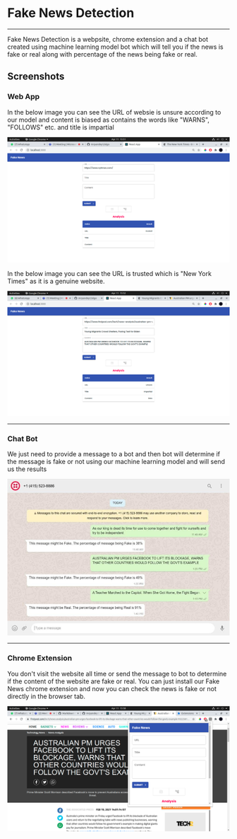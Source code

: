 # Fake News Detection

--- 

Fake News Detection is a webpsite, chrome extension and a chat bot created using machine learning model bot which will tell you if the news is fake or real along with percentage of the news being fake or real.

## Screenshots

### Web App 

In the below image you can see the URL of websie is unsure according to our model and content is biased as contains the words like "WARNS", "FOLLOWS" etc. and title is impartial



![alt text](https://github.com/mrpandey1/algo/blob/main/Screenshots/trusted.png)



In the below image you can see the URL is trusted which is "New York Times" as it is a genuine website.



![alt text](https://github.com/mrpandey1/algo/blob/main/Screenshots/unsure.png)

----

### Chat Bot

We just need to provide a message to a bot and then bot will determine if the message is fake or not using our machine learning model and will send us the results


![alt text](https://github.com/mrpandey1/algo/blob/main/Screenshots/bot.jpeg)

---


### Chrome Extension

You don't visit the website all time or send the message to bot to determine if the content of the website are fake or real. You can just install our Fake News chrome extension and now you can check the news is fake or not directly in the browser tab.


![alt text](https://github.com/mrpandey1/algo/blob/main/Screenshots/extension.png)

